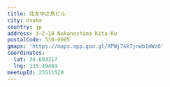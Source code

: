 ```yaml
---
title: 住友中之島ビル
city: osaka
country: jp
address: 3−2−18 Nakanoshima Kita-Ku
postalCode: 530-0005
gmaps: 'https://maps.app.goo.gl/XPWj7kkTjnwb1mWz6'
coordinates:
  lat: 34.693317
  lng: 135.49469
meetupId: 25511520
---
```


